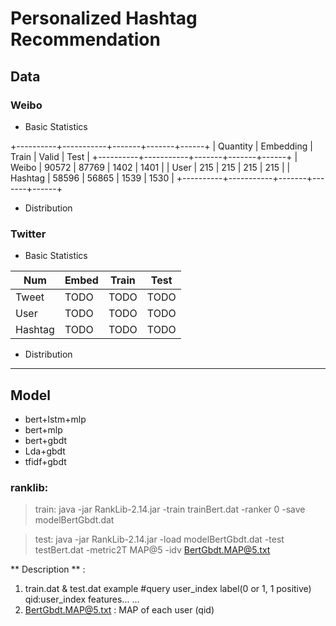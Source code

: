 # Personalized Hashtag Recommendation
## Data
### Weibo

- Basic Statistics

+----------+-----------+-------+-------+------+
| Quantity | Embedding | Train | Valid | Test |
+----------+-----------+-------+-------+------+
|  Weibo   |   90572   | 87769 |  1402 | 1401 |
|   User   |    215    |  215  |  215  | 215  |
| Hashtag  |   58596   | 56865 |  1539 | 1530 |
+----------+-----------+-------+-------+------+

- Distribution

### Twitter

- Basic Statistics

| Num | Embed | Train | Test |
| --- | --- | --- | --- |
| Tweet | TODO | TODO | TODO |
| User | TODO | TODO | TODO |
| Hashtag | TODO | TODO | TODO |

- Distribution

---

## Model
- bert+lstm+mlp
- bert+mlp
- bert+gbdt
- Lda+gbdt
- tfidf+gbdt

### ranklib:

> train: java -jar RankLib-2.14.jar -train trainBert.dat -ranker 0 -save modelBertGbdt.dat

> test: java -jar RankLib-2.14.jar -load modelBertGbdt.dat -test testBert.dat -metric2T MAP@5 -idv BertGbdt.MAP@5.txt 

** Description ** :

1. train.dat & test.dat example
#query user_index
  label(0 or 1, 1 positive) qid:user_index features...
  ...
2. BertGbdt.MAP@5.txt : MAP of each user (qid)
